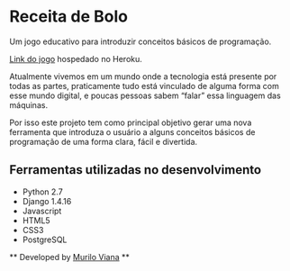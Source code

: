# Receita de Bolo

Um jogo educativo para introduzir conceitos básicos de programação.

[Link do jogo](https://receitadebolo.herokuapp.com/) hospedado no Heroku.

Atualmente vivemos em um mundo onde a tecnologia está presente por todas as partes, praticamente tudo está vinculado de alguma forma com esse mundo digital, e poucas pessoas sabem “falar” essa linguagem das máquinas.

Por isso este projeto tem como principal objetivo gerar uma nova ferramenta que introduza o usuário a alguns conceitos básicos de programação de uma forma clara, fácil e divertida.

## Ferramentas utilizadas no desenvolvimento

* Python 2.7
* Django 1.4.16
* Javascript
* HTML5
* CSS3
* PostgreSQL


** Developed by [Murilo Viana](http://about.me/murilo_viana/) **
